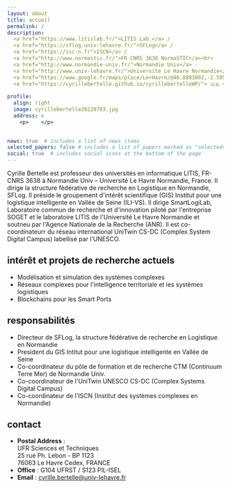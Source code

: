 ```yaml
---
layout: about
title: accueil
permalink: /
description: 
  <a href="https://www.litislab.fr/">LITIS Lab.</a> /  
  <a href="https://sflog.univ-lehavre.fr/">SFLog</a> / 
  <a href="https://isc-n.fr">ISCN</a> /  
  <a href="http://www.normastic.fr/">FR CNRS 3638 NormaSTIC</a><br>
  <a href="http://www.normandie-univ.fr/">Normandie Univ</a> - 
  <a href="http://www.univ-lehavre.fr/">Université Le Havre Normandie</a> - 
  <a href="https://www.google.fr/maps/place/Le+Havre/@46.8893002,-2.5055358,6z/data=!4m5!3m4!1s0x47e02f2395218b7d:0x5bc1867aaf33af12!8m2!3d49.49437!4d0.107929">France<br><br>
  <a href="https://cyrillebertelle.github.io/cyrillebertelleWP/"> 🇬🇧 <b>English version of this website </b> </a><br>
  
profile:
  align: right
  image: cyrillebertelle20220703.jpg
  address: >
    <p>    </p>
    

news: true  # includes a list of news items
selected_papers: false # includes a list of papers marked as "selected={true}"
social: true  # includes social icons at the bottom of the page
---
```


Cyrille Bertelle est professeur des universités en informatique LITIS, FR-CNRS 3638 
à Normandie Univ – Université Le Havre Normandie, France. 
Il dirige la structure fédérative de recherche en Logistique en Normandie, SFLog. 
Il préside le groupement d'intérêt scientifique (GIS) Institut pour une logistique 
intelligente en Vallée de Seine (ILI-VS). Il dirige SmartLogiLab, Laboratoire commun 
de recherche et d'innovation piloté par l'entreprise SOGET et le laboratoire LITIS de 
l'Université Le Havre Normandie et soutneu par l'Agence Nationale de la Recherche (ANR).
Il est co-coordinateurr du réseau international UniTwin CS-DC (Complex System Digital Campus) 
labellisé par l'UNESCO.  
   
   
## intérêt et projets de recherche actuels
- Modélisation et simulation des systèmes complexes
- Réseaux complexes pour l'intelligence territoriale et les systèmes logistiques
- Blockchains pour les Smart Ports  
  
  
## responsabilités
- Directeur de SFLog, la structure fédérative de recherche en Logistique en Normandie
- President du GIS Intitut pour une logistique intelligente en Vallée de Seine
- Co-coordinateur du pôle de formation et de recherche CTM (Continuum Terre Mer) de Normandie Univ.
- Co-coordinateur de l'UniTwin UNESCO CS-DC (Complex Systems Digital Campus)
- Co-coordinateur de l'ISCN (Institut des systèmes complexes en Normandie)

## contact
- **Postal Address** :  
    UFR Sciences et Techniques  
    25 rue Ph. Lebon - BP  1123  
    76063 Le Havre Cedex, FRANCE
- **Office** : G104 UFRST / S123 PIL-ISEL
- **Email** : [cyrille.bertelle@univ-lehavre.fr](mailto:cyrille.bertelle@univ-lehavre.fr) 
  
<!-- Write your biography here. Tell the world about yourself. Link to your favorite [subreddit](http://reddit.com){:target="\_blank"}. You can put a picture in, too. The code is already in, just name your picture `prof_pic.jpg` and put it in the `img/` folder.

Put your address / P.O. box / other info right below your picture. You can also disable any these elements by editing `profile` property of the YAML header of your `_pages/about.md`. Edit `_bibliography/papers.bib` and Jekyll will render your [publications page](/al-folio/publications/) automatically.

Link to your social media connections, too. This theme is set up to use [Font Awesome icons](http://fortawesome.github.io/Font-Awesome/){:target="\_blank"} and [Academicons](https://jpswalsh.github.io/academicons/){:target="\_blank"}, like the ones below. Add your Facebook, Twitter, LinkedIn, Google Scholar, or just disable all of them.
-->
